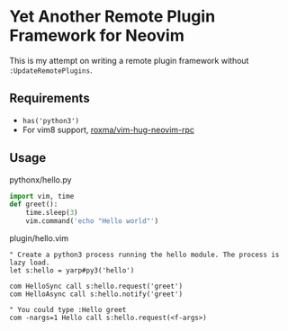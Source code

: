 
# Yet Another Remote Plugin Framework for Neovim

This is my attempt on writing a remote plugin framework without
`:UpdateRemotePlugins`.

## Requirements

- `has('python3')`
- For vim8 support,
  [roxma/vim-hug-neovim-rpc](https://github.com/roxma/vim-hug-neovim-rpc)

## Usage

pythonx/hello.py

```python
import vim, time
def greet():
    time.sleep(3)
    vim.command('echo "Hello world"')
```

plugin/hello.vim

```vim
" Create a python3 process running the hello module. The process is lazy load.
let s:hello = yarp#py3('hello')

com HelloSync call s:hello.request('greet')
com HelloAsync call s:hello.notify('greet')

" You could type :Hello greet
com -nargs=1 Hello call s:hello.request(<f-args>)
```
